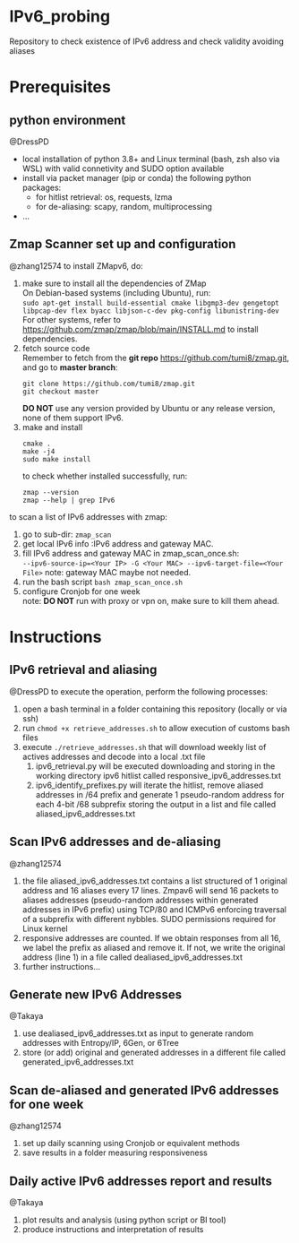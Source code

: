 # IPv6_probing
Repository to check existence of IPv6 address and check validity avoiding aliases

# Prerequisites
## python environment
@DressPD
* local installation of python 3.8+ and Linux terminal (bash, zsh also via WSL) with valid connetivity and SUDO option available
* install via packet manager (pip or conda) the following python packages:
    * for hitlist retrieval: os, requests, lzma
    * for de-aliasing: scapy, random, multiprocessing
* ...
## Zmap Scanner set up and configuration
@zhang12574
to install ZMapv6, do:
1. make sure to install all the dependencies of ZMap  
   On Debian-based systems (including Ubuntu), run:  
   ```sudo apt-get install build-essential cmake libgmp3-dev gengetopt libpcap-dev flex byacc libjson-c-dev pkg-config libunistring-dev```
   For other systems, refer to <https://github.com/zmap/zmap/blob/main/INSTALL.md> to install dependencies.  
2. fetch source code  
   Remember to fetch from the **git repo** <https://github.com/tumi8/zmap.git>, and go to **master branch**:  
   ```
   git clone https://github.com/tumi8/zmap.git
   git checkout master
   ```
   **DO NOT** use any version provided by Ubuntu or any release version, none of them support IPv6.  
3. make and install  
   ```
   cmake .
   make -j4
   sudo make install
   ```
   to check whether installed successfully, run:  
   ```
   zmap --version
   zmap --help | grep IPv6
   ```
to scan a list of IPv6 addresses with zmap:  
1. go to sub-dir: ```zmap_scan```
2. get local IPv6 info :IPv6 address and gateway MAC.
3. fill IPv6 address and gateway MAC in zmap_scan_once.sh:  
   ```--ipv6-source-ip=<Your IP> -G <Your MAC> --ipv6-target-file=<Your File>```
   note: gateway MAC maybe not needed.  
4. run the bash script
   ```bash zmap_scan_once.sh```
6. configure Cronjob for one week  
note: **DO NOT** run with proxy or vpn on, make sure to kill them ahead.

# Instructions
## IPv6 retrieval and aliasing
@DressPD
to execute the operation, perform the following processes:
1. open a bash terminal in a folder containing this repository (locally or via ssh)
2. run ```chmod +x retrieve_addresses.sh``` to allow execution of customs bash files
3. execute ```./retrieve_addresses.sh``` that will download weekly list of actives addresses and decode into a local .txt file
    1. ipv6_retrieval.py will be executed downloading and storing in the working directory ipv6 hitlist called responsive_ipv6_addresses.txt
    2. ipv6_identify_prefixes.py will iterate the hitlist, remove aliased addresses in /64 prefix and generate 1 pseudo-random address for each 4-bit /68 subprefix storing the output in a list and file called aliased_ipv6_addresses.txt

## Scan IPv6 addresses and de-aliasing
@zhang12574
1. the file aliased_ipv6_addresses.txt contains a list structured of 1 original address and 16 aliases every 17 lines. Zmpav6 will send 16 packets to aliases addresses (pseudo-random addresses within generated addresses in IPv6 prefix) using TCP/80 and ICMPv6 enforcing traversal of a subprefix with different nybbles. SUDO permissions required for Linux kernel
2. responsive addresses are counted. If we obtain responses from all 16, we label the prefix as aliased and remove it. If not, we write the original address (line 1) in a file called dealiased_ipv6_addresses.txt
3. further instructions...

## Generate new IPv6 Addresses
@Takaya
1. use dealiased_ipv6_addresses.txt as input to generate random addresses with Entropy/IP, 6Gen, or 6Tree
2. store (or add) original and generated addresses in a different file called generated_ipv6_addresses.txt

## Scan de-aliased and generated IPv6 addresses for one week
@zhang12574
1. set up daily scanning using Cronjob or equivalent methods
2. save results in a folder measuring responsiveness

## Daily active IPv6 addresses report and results
@Takaya
1. plot results and analysis (using python script or BI tool)
2. produce instructions and interpretation of results
